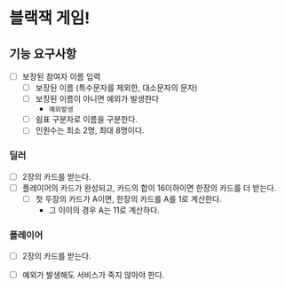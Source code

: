 # 블랙잭 게임! 


## 기능 요구사항 
- [ ] 보장된 참여자 이름 입력
    - [ ] 보장된 이름 (특수문자를 제외한, 대소문자의 문자)
    - [ ] 보장된 이름이 아니면 예외가 발생한다
        - `예외발생`
    - [ ] 쉼표 구분자로 이름을 구분한다.
    - [ ] 인원수는 최소 2명, 최대 8명이다.
### 딜러 
- [ ] 2장의 카드를 받는다. 
- [ ] 플레이어의 카드가 완성되고, 카드의 합이 16이하이면 한장의 카드를 더 받는다.
    - [ ] 첫 두장의 카드가 A이면, 한장의 카드를 A를 1로 계산한다.
        - 그 이이의 경우 A는 11로 계산하다.

### 플레이어
- [ ] 2장의 카드를 받는다.




- [ ] 예외가 발생해도 서비스가 죽지 않아야 한다. 